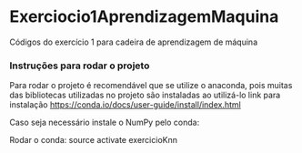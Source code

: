 # Exerciocio1AprendizagemMaquina
Códigos do exercício 1 para cadeira de aprendizagem de máquina

### Instruções para rodar o projeto
Para rodar o projeto é recomendável que se utilize o anaconda, pois muitas das bibliotecas utilizadas no projeto são instaladas ao utilizá-lo
link para instalação https://conda.io/docs/user-guide/install/index.html

Caso seja necessário instale o NumPy pelo conda:




Rodar o conda:
source activate exercicioKnn